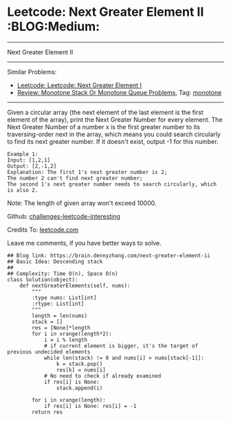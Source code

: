 # Leetcode: Next Greater Element II     :BLOG:Medium:


---

Next Greater Element II  

---

Similar Problems:  
-   [Leetcode: Leetcode: Next Greater Element I](https://brain.dennyzhang.com/next-greater-element-i)
-   [Review: Monotone Stack Or Monotone Queue Problems](https://brain.dennyzhang.com/review-monotone), Tag: [monotone](https://brain.dennyzhang.com/tag/monotone)

---

Given a circular array (the next element of the last element is the first element of the array), print the Next Greater Number for every element. The Next Greater Number of a number x is the first greater number to its traversing-order next in the array, which means you could search circularly to find its next greater number. If it doesn't exist, output -1 for this number.  

    Example 1:
    Input: [1,2,1]
    Output: [2,-1,2]
    Explanation: The first 1's next greater number is 2; 
    The number 2 can't find next greater number; 
    The second 1's next greater number needs to search circularly, which is also 2.

Note: The length of given array won't exceed 10000.  

Github: [challenges-leetcode-interesting](https://github.com/DennyZhang/challenges-leetcode-interesting/tree/master/next-greater-element-ii)  

Credits To: [leetcode.com](https://leetcode.com/problems/next-greater-element-ii/description/)  

Leave me comments, if you have better ways to solve.  

    ## Blog link: https://brain.dennyzhang.com/next-greater-element-ii
    ## Basic Idea: Descending stack
    ##
    ## Complexity: Time O(n), Space O(n)
    class Solution(object):
        def nextGreaterElements(self, nums):
            """
            :type nums: List[int]
            :rtype: List[int]
            """
            length = len(nums)
            stack = []
            res = [None]*length
            for i in xrange(length*2):
                i = i % length
                # if current element is bigger, it's the target of previous undecided elements
                while len(stack) != 0 and nums[i] > nums[stack[-1]]:
                    k = stack.pop()
                    res[k] = nums[i]
                # No need to check if already examined
                if res[i] is None:
                    stack.append(i)
    
            for i in xrange(length):
                if res[i] is None: res[i] = -1
            return res
